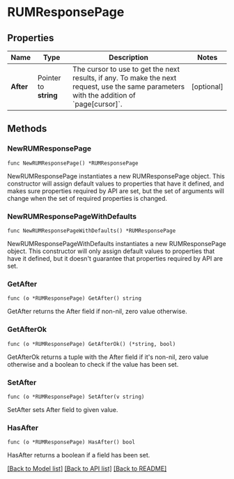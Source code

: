 # RUMResponsePage

## Properties

| Name      | Type                  | Description                                                                                                                                         | Notes      |
| --------- | --------------------- | --------------------------------------------------------------------------------------------------------------------------------------------------- | ---------- |
| **After** | Pointer to **string** | The cursor to use to get the next results, if any. To make the next request, use the same parameters with the addition of &#x60;page[cursor]&#x60;. | [optional] |

## Methods

### NewRUMResponsePage

`func NewRUMResponsePage() *RUMResponsePage`

NewRUMResponsePage instantiates a new RUMResponsePage object.
This constructor will assign default values to properties that have it defined,
and makes sure properties required by API are set, but the set of arguments
will change when the set of required properties is changed.

### NewRUMResponsePageWithDefaults

`func NewRUMResponsePageWithDefaults() *RUMResponsePage`

NewRUMResponsePageWithDefaults instantiates a new RUMResponsePage object.
This constructor will only assign default values to properties that have it defined,
but it doesn't guarantee that properties required by API are set.

### GetAfter

`func (o *RUMResponsePage) GetAfter() string`

GetAfter returns the After field if non-nil, zero value otherwise.

### GetAfterOk

`func (o *RUMResponsePage) GetAfterOk() (*string, bool)`

GetAfterOk returns a tuple with the After field if it's non-nil, zero value otherwise
and a boolean to check if the value has been set.

### SetAfter

`func (o *RUMResponsePage) SetAfter(v string)`

SetAfter sets After field to given value.

### HasAfter

`func (o *RUMResponsePage) HasAfter() bool`

HasAfter returns a boolean if a field has been set.

[[Back to Model list]](../README.md#documentation-for-models) [[Back to API list]](../README.md#documentation-for-api-endpoints) [[Back to README]](../README.md)
